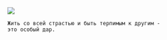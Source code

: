 <!--2017-11-19 17:56:13-->
<img src="/posts/Подборка цитат и афоризмов/klod_le_rua.jpg">

    Жить со всей страстью и быть терпимым к другим - 
    это особый дар.

